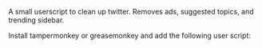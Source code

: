 A small userscript to clean up twitter. Removes ads, suggested topics, and trending sidebar.

Install tampermonkey or greasemonkey and add the following user script:
